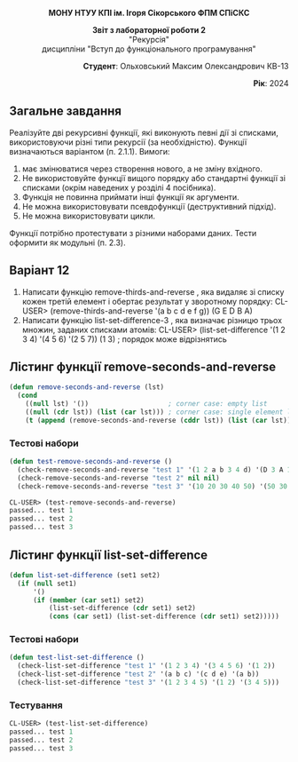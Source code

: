 <p align="center"><b>МОНУ НТУУ КПІ ім. Ігоря Сікорського ФПМ СПіСКС</b></p>
<p align="center">
<b>Звіт з лабораторної роботи 2</b><br/>
"Рекурсія"<br/>
дисципліни "Вступ до функціонального програмування"
</p>
<p align="right"><b>Студент</b>: Ольховський Максим Олександрович КВ-13</p>
<p align="right"><b>Рік</b>: 2024</p>

## Загальне завдання

Реалізуйте дві рекурсивні функції, які виконують певні дії зі списками, використовуючи різні типи рекурсії (за необхідністю). Функції визначаються варіантом (п. 2.1.1). Вимоги:

1. має змінюватися через створення нового, а не зміну вхідного.
2. Не використовуйте функції вищого порядку або стандартні функції зі списками (окрім наведених у розділі 4 посібника).
3. Функція не повинна приймати інші функції як аргументи.
4. Не можна використовувати псевдофункції (деструктивний підхід).
5. Не можна використовувати цикли.

Функції потрібно протестувати з різними наборами даних. Тести оформити як модульні (п. 2.3).

## Варіант 12

1. Написати функцію remove-thirds-and-reverse , яка видаляє зі списку кожен третій
елемент і обертає результат у зворотному порядку:
CL-USER> (remove-thirds-and-reverse '(a b c d e f g))
(G E D B A)
2. Написати функцію list-set-difference-3 , яка визначає різницю трьох множин, заданих списками атомів:
CL-USER> (list-set-difference '(1 2 3 4) '(4 5 6) '(2 5 7))
(1 3) ; порядок може відрізнятись

## Лістинг функції remove-seconds-and-reverse

```lisp
(defun remove-seconds-and-reverse (lst)
  (cond
    ((null lst) '())                    ; corner case: empty list
    ((null (cdr lst)) (list (car lst))) ; corner case: single element list
    (t (append (remove-seconds-and-reverse (cddr lst)) (list (car lst)) ))))
```

### Тестові набори

```lisp
(defun test-remove-seconds-and-reverse ()
  (check-remove-seconds-and-reverse "test 1" '(1 2 a b 3 4 d) '(D 3 A 1))
  (check-remove-seconds-and-reverse "test 2" nil nil)
  (check-remove-seconds-and-reverse "test 3" '(10 20 30 40 50) '(50 30 10)))
```

```lisp
CL-USER> (test-remove-seconds-and-reverse)
passed... test 1
passed... test 2
passed... test 3
```

## Лістинг функції list-set-difference

```lisp
(defun list-set-difference (set1 set2)
  (if (null set1)             
      '()                
      (if (member (car set1) set2)
          (list-set-difference (cdr set1) set2)
          (cons (car set1) (list-set-difference (cdr set1) set2)))))
```

### Тестові набори

```lisp
(defun test-list-set-difference ()
  (check-list-set-difference "test 1" '(1 2 3 4) '(3 4 5 6) '(1 2))
  (check-list-set-difference "test 2" '(a b c) '(c d e) '(a b))              
  (check-list-set-difference "test 3" '(1 2 3 4 5) '(1 2) '(3 4 5)))
```

### Тестування

```lisp
CL-USER> (test-list-set-difference)
passed... test 1
passed... test 2
passed... test 3
```
